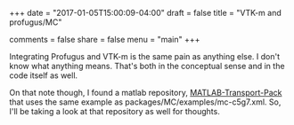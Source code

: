 +++
date = "2017-01-05T15:00:09-04:00"
draft = false
title = "VTK-m and profugus/MC"

comments = false
share = false
menu = "main"
+++

Integrating Profugus and VTK-m is the same pain as anything else. I don't know what anything means. That's both in the conceptual sense and in the code itself as well. 

On that note though, I found a matlab repository, [MATLAB-Transport-Pack](https://github.com/robertsj/MATLAB-Transport-Pack)
that uses the same example as packages/MC/examples/mc-c5g7.xml. So, I'll be taking
a look at that repository as well for thoughts.